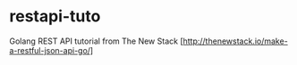 # restapi-tuto
Golang REST API tutorial from The New Stack
[http://thenewstack.io/make-a-restful-json-api-go/]